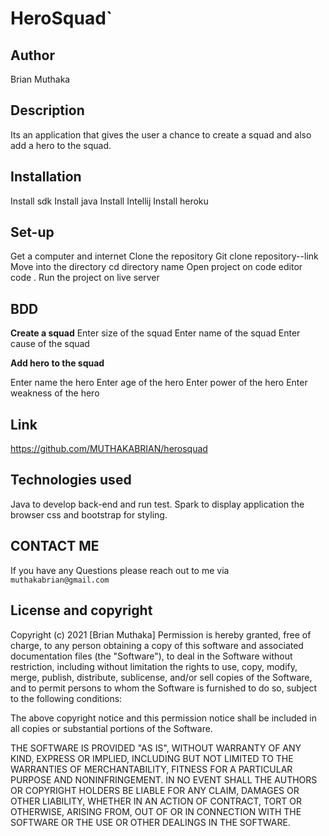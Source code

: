 # HeroSquad`

## Author
Brian Muthaka 

## Description
Its an application that gives the user a chance to create a squad and also add a hero to the squad.

## Installation
Install sdk
Install java
Install Intellij
Install heroku

## Set-up 
Get a computer and internet
Clone the repository
Git clone repository--link
Move into the directory
cd directory name
Open project on code editor
code .
Run the project on live server

## BDD
**Create a squad**
Enter size of the squad
Enter name of the squad
Enter cause of the squad

**Add hero to the squad**

Enter name the hero
Enter age of the hero
Enter power of the hero
Enter weakness of the hero


## Link
https://github.com/MUTHAKABRIAN/herosquad

## Technologies used
Java to develop back-end and run test.
Spark to display application the browser
css and bootstrap for styling.

## CONTACT ME 
  If you have any Questions please reach out to me via `muthakabrian@gmail.com` 


 ## License and copyright
 Copyright (c) 2021 [Brian Muthaka]
Permission is hereby granted, free of charge, to any person obtaining a copy
of this software and associated documentation files (the "Software"), to deal
in the Software without restriction, including without limitation the rights
to use, copy, modify, merge, publish, distribute, sublicense, and/or sell
copies of the Software, and to permit persons to whom the Software is
furnished to do so, subject to the following conditions:

The above copyright notice and this permission notice shall be included in all
copies or substantial portions of the Software.

THE SOFTWARE IS PROVIDED "AS IS", WITHOUT WARRANTY OF ANY KIND, EXPRESS OR
IMPLIED, INCLUDING BUT NOT LIMITED TO THE WARRANTIES OF MERCHANTABILITY,
FITNESS FOR A PARTICULAR PURPOSE AND NONINFRINGEMENT. IN NO EVENT SHALL THE
AUTHORS OR COPYRIGHT HOLDERS BE LIABLE FOR ANY CLAIM, DAMAGES OR OTHER
LIABILITY, WHETHER IN AN ACTION OF CONTRACT, TORT OR OTHERWISE, ARISING FROM,
OUT OF OR IN CONNECTION WITH THE SOFTWARE OR THE USE OR OTHER DEALINGS IN THE
SOFTWARE.

